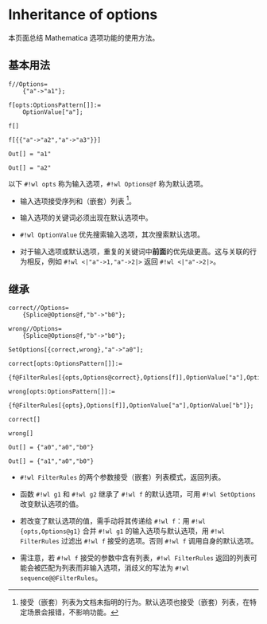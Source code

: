 # Inheritance of options

本页面总结 Mathematica 选项功能的使用方法。

## 基本用法

``` wl
f//Options=
    {"a"->"a1"};

f[opts:OptionsPattern[]]:=
    OptionValue["a"];

f[]

f[{{"a"->"a2","a"->"a3"}}]
```

``` wl
Out[] = "a1"

Out[] = "a2"
```

以下 `#!wl opts` 称为输入选项，`#!wl Options@f` 称为默认选项。

* 输入选项接受序列和（嵌套）列表 [^nestlist]。

* 输入选项的关键词必须出现在默认选项中。

* `#!wl OptionValue` 优先搜索输入选项，其次搜索默认选项。

* 对于输入选项或默认选项，重复的关键词中**前面**的优先级更高。这与关联的行为相反，例如 `#!wl <|"a"->1,"a"->2|>` 返回 `#!wl <|"a"->2|>`。

## 继承

``` wl
correct//Options=
    {Splice@Options@f,"b"->"b0"};

wrong//Options=
    {Splice@Options@f,"b"->"b0"};

SetOptions[{correct,wrong},"a"->"a0"];

correct[opts:OptionsPattern[]]:=
    {f@FilterRules[{opts,Options@correct},Options[f]],OptionValue["a"],OptionValue["b"]};

wrong[opts:OptionsPattern[]]:=
    {f@FilterRules[{opts},Options[f]],OptionValue["a"],OptionValue["b"]};

correct[]

wrong[]
```

``` wl
Out[] = {"a0","a0","b0"}

Out[] = {"a1","a0","b0"}
```

* `#!wl FilterRules` 的两个参数接受（嵌套）列表模式，返回列表。

* 函数 `#!wl g1` 和 `#!wl g2` 继承了 `#!wl f` 的默认选项，可用 `#!wl SetOptions` 改变默认选项的值。

* 若改变了默认选项的值，需手动将其传递给 `#!wl f`：用 `#!wl {opts,Options@g1}` 合并 `#!wl g1` 的输入选项与默认选项，用 `#!wl FilterRules` 过滤出 `#!wl f` 接受的选项。否则 `#!wl f` 调用自身的默认选项。

* 需注意，若 `#!wl f` 接受的参数中含有列表，`#!wl FilterRules` 返回的列表可能会被匹配为列表而非输入选项，消歧义的写法为 `#!wl sequence@@FilterRules`。

[^nestlist]: 接受（嵌套）列表为文档未指明的行为。默认选项也接受（嵌套）列表，在特定场景会报错，不影响功能。
